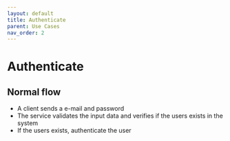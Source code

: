 ```yaml
---
layout: default
title: Authenticate
parent: Use Cases
nav_order: 2
---
```


# Authenticate

## Normal flow

* A client sends a e-mail and password
* The service validates the input data and verifies if the users exists in the system
* If the users exists, authenticate the user
